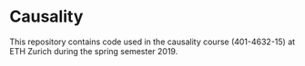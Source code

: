 # Causality

This repository contains code used in the causality course (401-4632-15) at ETH Zurich during the spring semester 2019.
